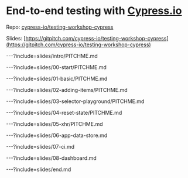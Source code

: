 # End-to-end testing with [Cypress.io](https://cypress.io)

Repo: [cypress-io/testing-workshop-cypress](https://github.com/cypress-io/testing-workshop-cypress)

Slides: [https://gitpitch.com/cypress-io/testing-workshop-cypress](https://gitpitch.com/cypress-io/testing-workshop-cypress)

---?include=slides/intro/PITCHME.md

---?include=slides/00-start/PITCHME.md

---?include=slides/01-basic/PITCHME.md

---?include=slides/02-adding-items/PITCHME.md

---?include=slides/03-selector-playground/PITCHME.md

---?include=slides/04-reset-state/PITCHME.md

---?include=slides/05-xhr/PITCHME.md

---?include=slides/06-app-data-store.md

---?include=slides/07-ci.md

---?include=slides/08-dashboard.md

---?include=slides/end.md
